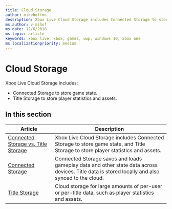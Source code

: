 ```yaml
---
title: Cloud Storage
author: mikehoffms
description: Xbox Live Cloud Storage includes Connected Storage to store game state, and Title Storage to store player statistics and assets.
ms.author: v-mihof
ms.date: 12/6/2018
ms.topic: article
keywords: xbox live, xbox, games, uwp, windows 10, xbox one
ms.localizationpriority: medium
---
```


# Cloud Storage

Xbox Live Cloud Storage includes:
* Connected Storage to store game state.
* Title Storage to store player statistics and assets.


## In this section

| Article | Description |
|---------|-------------|
| [Connected Storage vs. Title Storage](connected-storage-vs-title-storage.md) | Xbox Live Cloud Storage includes Connected Storage to store game state, and Title Storage to store player statistics and assets. |
| [Connected Storage](connected-storage/connected-storage.md) | Connected Storage saves and loads gameplay data and other state data across devices. Title data is stored locally and also synced to the cloud. |
| [Title Storage](xbox-live-title-storage/xbl-title-storage.md) | Cloud storage for large amounts of per-user or per-title data, such as player statistics and assets. |
